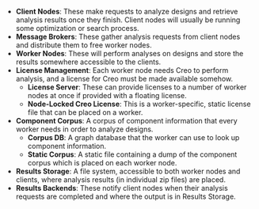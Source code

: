 - **Client Nodes**: These make requests to analyze designs and retrieve analysis
  results once they finish.
  Client nodes will usually be running some optimization or search process.
- **Message Brokers**: These gather analysis requests from client nodes and
  distribute them to free worker nodes.
- **Worker Nodes**: These will perform analyses on designs and store the results
  somewhere accessible to the clients.
- **License Management**: Each worker node needs Creo to perform analysis, and
  a license for Creo must be made available somehow.
    - **License Server**: These can provide licenses to a number of worker nodes
      at once if provided with a floating license.
    - **Node-Locked Creo License**: This is a worker-specific, static license
      file that can be placed on a worker.
- **Component Corpus**: A corpus of component information that every
  worker needs in order to analyze designs.
    - **Corpus DB**: A graph database that the worker can use to look up
      component information.
    - **Static Corpus**: A static file containing a dump of the component corpus
      which is placed on each worker node.
- **Results Storage**: A file system, accessible to both worker nodes and
  clients, where analysis results (in individual zip files) are placed.
- **Results Backends**: These notify client nodes when their analysis requests
  are completed and where the output is in Results Storage.
